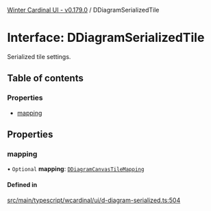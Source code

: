 [Winter Cardinal UI - v0.179.0](../index.md) / DDiagramSerializedTile

# Interface: DDiagramSerializedTile

Serialized tile settings.

## Table of contents

### Properties

- [mapping](DDiagramSerializedTile.md#mapping)

## Properties

### mapping

• `Optional` **mapping**: [`DDiagramCanvasTileMapping`](DDiagramCanvasTileMapping.md)

#### Defined in

[src/main/typescript/wcardinal/ui/d-diagram-serialized.ts:504](https://github.com/winter-cardinal/winter-cardinal-ui/blob/v0.179.0/src/main/typescript/wcardinal/ui/d-diagram-serialized.ts#L504)
